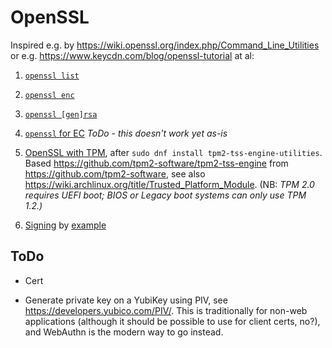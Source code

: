 # OpenSSL

Inspired e.g. by https://wiki.openssl.org/index.php/Command_Line_Utilities or e.g. https://www.keycdn.com/blog/openssl-tutorial at al:

1. [`openssl list`](../examples/openssl/list)

1. [`openssl enc`](../examples/openssl/enc)

1. [`openssl [gen]rsa`](../examples/openssl/rsa)

1. [`openssl` for EC](../examples/openssl/ec) _ToDo - this doesn't work yet as-is_

1. [OpenSSL with TPM](../examples/openssl/tpm), after `sudo dnf install tpm2-tss-engine-utilities`.
   Based https://github.com/tpm2-software/tpm2-tss-engine from https://github.com/tpm2-software,
   see also https://wiki.archlinux.org/title/Trusted_Platform_Module.
   (NB: _TPM 2.0 requires UEFI boot; BIOS or Legacy boot systems can only use TPM 1.2.)_

1. [Signing](concepts.md#signatures) by [example](../examples/openssl/sign)

<!-- TODO Inline content from scripts above and run it and update MD with output automatically -->


## ToDo

* Cert

* Generate private key on a YubiKey using PIV, see https://developers.yubico.com/PIV/.
  This is traditionally for non-web applications (although it should be possible to use for client certs, no?),
  and WebAuthn is the modern way to go instead.
